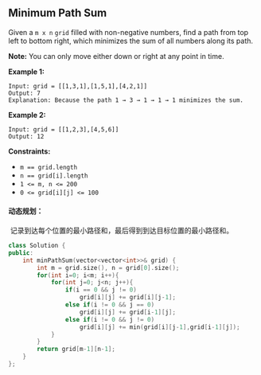 ## Minimum Path Sum

Given a `m x n` `grid` filled with non-negative numbers, find a path from top left to bottom right, which minimizes the sum of all numbers along its path.

**Note:** You can only move either down or right at any point in time.

**Example 1:**

```
Input: grid = [[1,3,1],[1,5,1],[4,2,1]]
Output: 7
Explanation: Because the path 1 → 3 → 1 → 1 → 1 minimizes the sum.
```

**Example 2:**

```
Input: grid = [[1,2,3],[4,5,6]]
Output: 12
```

**Constraints:**

- `m == grid.length`
- `n == grid[i].length`
- `1 <= m, n <= 200`
- `0 <= grid[i][j] <= 100`

#### 动态规划：

​			记录到达每个位置的最小路径和，最后得到到达目标位置的最小路径和。

```c++
class Solution {
public:
    int minPathSum(vector<vector<int>>& grid) {
        int m = grid.size(), n = grid[0].size();            
        for(int i=0; i<m; i++){
            for(int j=0; j<n; j++){
                if(i == 0 && j != 0)
                    grid[i][j] += grid[i][j-1];
                else if(i != 0 && j == 0)
                    grid[i][j] += grid[i-1][j];
                else if(i != 0 && j != 0)
                    grid[i][j] += min(grid[i][j-1],grid[i-1][j]);
            }
        }
        return grid[m-1][n-1];
    }
};
```

